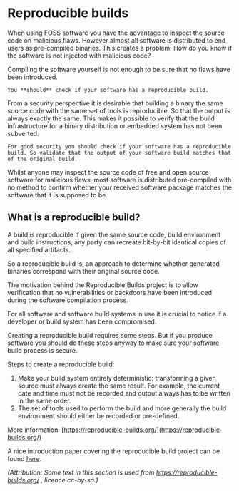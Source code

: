 # Reproducible builds

When using FOSS software you have the advantage to inspect the source code on malicious flaws. However almost all software is distributed to end users as pre-compiled binaries. This creates a problem: How do you know if the software is not injected with malicious code?

Compiling the software yourself is not enough to be sure that no flaws have been introduced.

```{attention} 
You **should** check if your software has a reproducible build.
```


From a security perspective it is desirable that building a binary the same source code with the same set of tools is reproducible. So that the output is always exactly the same. This makes it possible to verify that the build infrastructure for a binary distribution or embedded system has not been subverted. 


```{tip} Simple security tip 
For good security you should check if your software has a reproducible build. So validate that the output of your software build matches that of the original build.
```

Whilst anyone may inspect the source code of free and open source software for malicious flaws, most software is distributed pre-compiled with no method to confirm whether your received software package matches the software that it is supposed to be.


## What is a reproducible build?
A build is reproducible if given the same source code, build environment and build instructions, any party can recreate bit-by-bit identical copies of all specified artifacts.

So a reproducible build is, an approach to determine whether generated binaries correspond
with their original source code. 


The motivation behind the Reproducible Builds project is to allow verification that no vulnerabilities or backdoors have been introduced during the software compilation process. 

For all software and software build systems in use it is crucial to notice if a developer or build system has been compromised. 

Creating a reproducible build requires some steps. But if you produce software you should do these steps anyway to make sure your software build process is secure. 

Steps to create a reproducible build:
1. Make your build system entirely deterministic: transforming a given source must always create the same result. For example, the current date and time must not be recorded and output always has to be written in the same order.
2. The set of tools used to perform the build and more generally the build environment should either be recorded or pre-defined.



More information: [https://reproducible-builds.org/](https://reproducible-builds.org/)

A nice introduction paper covering the reproducible build project can be found [here](https://arxiv.org/pdf/2104.06020.pdf).

*(Attribution: Some text in this section is used from https://reproducible-builds.org/ , licence cc-by-sa.)*

